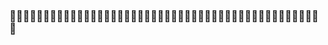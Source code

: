 ### :robot::robot::robot::robot::robot::robot::robot::robot::robot::robot::robot::robot::robot::robot::robot::robot::robot::robot::robot::robot::robot::robot::robot::robot::robot::robot::robot::robot::robot::robot::robot::robot::robot::robot::robot::robot::robot::robot::robot::robot::robot::robot::robot::robot::robot::robot::robot:
